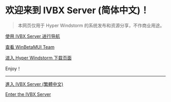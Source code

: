 # 欢迎来到 IVBX Server (简体中文)！ 
> 本网页仅用于 Hyper Windstorm 的系统发布和资源分享，不作商业用途。

[使用 IVBX Server 进行导航](/zh-cn/Search)

[查看 WinBetaMUI Team](/zh-cn/Teams)

[进入 Hyper Windstorm 下载页面](/zh-cn/Downloads)

Enjoy！

***

[進入 IVBX Server (繁體中文)](/zh-tw)

[Enter the IVBX Server](/en-us)
